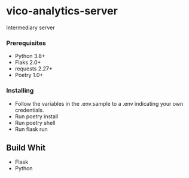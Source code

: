 # vico-analytics-server

Intermediary server

### Prerequisites

- Python 3.8+
- Flaks 2.0+
- requests 2.27+
- Poetry 1.0+

### Installing

- Follow the variables in the .env.sample to a .env indicating your own credentials.
- Run poetry install
- Run poetry shell
- Run flask run 

## Build Whit
* Flask
* Python